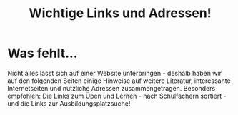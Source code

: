 ﻿---
layout: schule
title:  "Wichtige Links und Adressen!"
published: true
---

# Was fehlt...

Nicht alles lässt sich auf einer Website unterbringen - deshalb haben wir auf den folgenden Seiten einige Hinweise auf weitere Literatur, interessante Internetseiten und nützliche Adressen zusammengetragen. Besonders empfohlen: Die Links zum Üben und Lernen - nach Schulfächern sortiert - und die Links zur Ausbildungsplatzsuche!
